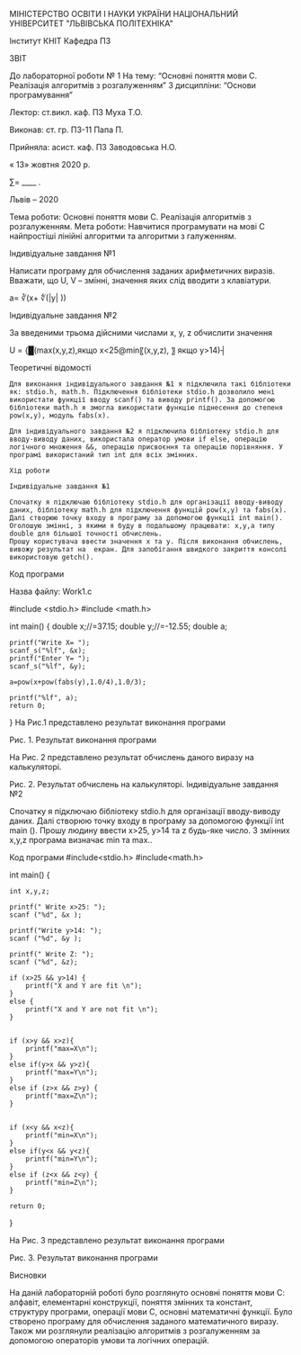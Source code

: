МІНІСТЕРСТВО ОСВІТИ І НАУКИ  УКРАЇНИ
НАЦІОНАЛЬНИЙ УНІВЕРСИТЕТ "ЛЬВІВСЬКА ПОЛІТЕХНІКА"

Інститут КНІТ
Кафедра ПЗ







ЗВІТ

До лабораторної роботи № 1
На тему: “Основні поняття мови С. Реалізація алгоритмів з розгалуженням”
З дисципліни: “Основи програмування”





Лектор:
ст.викл. каф. ПЗ
Муха Т.О.

Виконав:
ст. гр. ПЗ-11
Папа П.

Прийняла:
асист. каф. ПЗ
Заводовська Н.О.




« 13»  жовтня  2020 р.

∑= ____                              .







Львів – 2020
 
Тема роботи: Основні поняття мови С. Реалізація алгоритмів з розгалуженням. 
Мета роботи: Навчитися програмувати на мові С найпростіші лінійні алгоритми та алгоритми з галуженням.

Індивідуальне завдання №1

Написати програму для обчислення заданих арифметичних виразів. Вважати, що U, V – змінні, значення яких слід вводити з клавіатури. 

a= ∛(x+ ∜(|y| )) 

Індивідуальне завдання №2

За введеними трьома дійсними числами x, y, z обчислити значення

U = {█(max⁡(x,y,z),якщо x<25@min⁡〖(x,y,z),   〗 якщо y>14)┤

Теоретичні відомості

	Для виконання індивідуального завдання №1 я підключила такі бібліотеки як: stdio.h, math.h. Підключення бібліотеки stdio.h дозволило мені використати функції вводу scanf() та виводу printf(). За допомогою бібліотеки math.h я змогла використати функцію піднесення до степеня pow(x,y), модуль fabs(x). 
	
	Для індивідуального завдання №2 я підключила бібліотеку stdio.h для вводу-виводу даних, використала оператор умови if else, операцію логічного множення &&, операцію присвоєння та операцію порівняння. У програмі використаний тип int для всіх змінних.
	
	Хід роботи
	
	Індивідуальне завдання №1
	
	Спочатку я підключаю бібліотеку stdio.h для організації вводу-виводу даних, бібліотеку math.h для підключення функцій pow(x,y) та fabs(x). Далі створюю точку входу в програму за допомогою функції int main(). Оголошую змінні, з якими я буду в подальшому працювати: x,y,a типу double для більшої точності обчислень. 
	Прошу користувача ввести значення x та y. Після виконання обчислень, вивожу результат на  екран. Для запобігання швидкого закриття консолі використовую getch().
	






Код програми

Назва файлу: Work1.c

#include <stdio.h>
#include <math.h>

int main() {
	double x;//=37.15;
	double y;//=-12.55;
	double a;
		
    printf("Write X= ");
    scanf_s("%lf", &x);
    printf("Enter Y= ");
    scanf_s("%lf", &y);

	a=pow(x+pow(fabs(y),1.0/4),1.0/3);
	
	printf("%lf", a);
	return 0;
}
На Рис.1 представлено результат виконання програми

 
Рис. 1. Результат виконання програми


На Рис. 2 представлено результат обчислень даного виразу на калькуляторі.

  
Рис. 2. Результат обчислень на калькуляторі.
Індивідуальне завдання №2

Спочатку я підключаю бібліотеку stdio.h для організації вводу-виводу даних. Далі створюю точку входу в програму за допомогою функції  int main (). Прошу людину ввести x>25,
y>14 та z будь-яке число. З змінних x,y,z програма визначає min та max.. 

Код програми
#include<stdio.h>
#include<math.h>

int main() {
	
	int x,y,z;
	
	printf(" Write x>25: ");
	scanf ("%d", &x );
	
	printf("Write y>14: ");
	scanf ("%d", &y );
	
	printf(" Write Z: ");
	scanf ("%d", &z);	
	
	if (x>25 && y>14) {
		printf("X and Y are fit \n");
	}
	else {
		printf("X and Y are not fit \n");
	}

	
	if (x>y && x>z){
		printf("max=X\n");
	} 
	else if(y>x && y>z){
		printf("max=Y\n");
	}
	else if (z>x && z>y) {
		printf("max=Z\n");
	}
	
	
	if (x<y && x<z){
		printf("min=X\n");
	} 
	else if(y<x && y<z){
		printf("min=Y\n");
	}
	else if (z<x && z<y) {
		printf("min=Z\n");
	}
	
	return 0;
}

На Рис. 3 представлено результат виконання програми 

 
Рис. 3. Результат виконання програми

Висновки

На даній лабораторній роботі було розглянуто основні поняття мови С: алфавіт, елементарні конструкції, поняття змінних та констант, структуру програми, операції мови С, основні математичні функції. Було створено програму для обчислення заданого математичного виразу. Також ми розглянули реалізацію алгоритмів з розгалуженням за допомогою операторів умови та логічних операцій.
